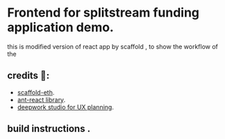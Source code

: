 # Frontend for splitstream funding application demo.
this is modified version of react app by scaffold , to show the workflow of the 

## credits 🙏:
- [scaffold-eth]().
- [ant-react library]().
- [deepwork studio for UX planning]().

## build instructions .




